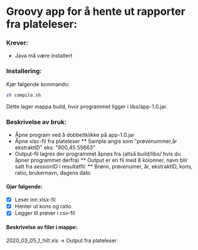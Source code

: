# Groovy app for å hente ut rapporter fra plateleser:
### Krever:
* Java må være installert
### Installering:
Kjør følgende kommando:
```sh
sh compile.sh
```
Dette lager mappa build, hvor programmet ligger i libs/app-1.0.jar. 

### Beskrivelse av bruk:
* Åpne program ved å dobbeltklikke på app-1.0.jar
* Åpne xlsc-fil fra plateleser
** Sample angis som "prøvenummer,år ekstraktID" eks: "900,45 55663"
* Output-fil lagres der programmet åpnes fra (altså build/libs/ hvis du åpner programmet derfra)
** Output er en fil med 8 kolonner, navn blir satt fra sessionID i resultatfil:
** Brønn, prøvenumer, år, ekstraktID, kons,	ratio, brukernavn, dagens dato

#### Gjør følgende:
- [x] Leser inn xlsx-fil
- [x] Henter ut kons og ratio
- [x] Legger til prøver i csv-fil

#### Beskrivelse av filer i mappe:
2020_03_05_1_hilt.xls -> Output fra plateleser
